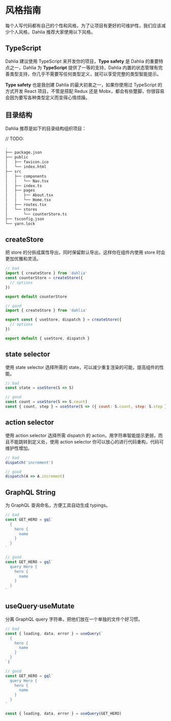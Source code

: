 # 风格指南

每个人写代码都有自己的个性和风格，为了让项目有更好的可维护性，我们应该减少个人风格，Dahlia 推荐大家使用以下风格。

## TypeScript

Dahlia 建议使用 TypeScript 来开发你的项目，**Type safety** 是 Dahlia 的重要特点之一，Dahlia 为 **TypeScript** 提供了一等的支持，Dahlia 内置的状态管理有完善类型支持，你几乎不需要写任何类型定义，就可以享受完整的类型智能提示。

**Type safety** 也是我创建 Dahlia 的最大初衷之一，如果你使用过 TypeScript 的方式开发 React 项目，不管是搭配 Redux 还是 Mobx，都会有些蹩脚，你很容易会因为要写各种类型定义而变得心情烦躁。

## 目录结构

Dahlia 推荐是如下的目录结构组织项目：

// TODO:

```bash
.
├── package.json
├── public
│   ├── favicon.ico
│   └── index.html
├── src
│   ├── components
│   │   └── Nav.tsx
│   ├── index.ts
│   ├── pages
│   │   ├── About.tsx
│   │   └── Home.tsx
│   ├── routes.tsx
│   └── stores
│       └── counterStore.ts
├── tsconfig.json
└── yarn.lock
```

## createStore

把 store 的分拆成属性导出，同时保留默认导出，这样你在组件内使用 store 时会更加优雅和灵活。

```javascript
// bad
import { createStore } from 'dahlia'
const counterStore = createStore({
  // options
})

export default counterStore
```

```javascript
// good
import { createStore } from 'dahlia'

export const { useStore, dispatch } = createStore({
  // options
})

export default { useStore, dispatch }
```

## state selector

使用 state selector 选择所需的 state，可以减少重复渲染的可能，提高组件的性能。

```javascript
// bad
const state = useStore(S => S)
```

```javascript
// good
const count = useStore(S => S.count)
const { count, step } = useStore(S => ({ count: S.count, step: S.step }))
```

## action selector

使用 action selector 选择所需 dispatch 的 action，用字符串智能提示更弱，而且不能跳转到定义处，使用 action selector 你可以放心的进行代码重构，代码可维护性增加。

```javascript
// bad
dispatch('increment')
```

```javascript
// good
dispatch(A => A.increment)
```

## GraphQL String

为 GraphQL 查询命名，方便工具自动生成 typings。

```javascript
// bad
const GET_HERO = gql`
  {
    hero {
      name
    }
  }
`
```

```javascript
// good
const GET_HERO = gql`
  query Hero {
    hero {
      name
    }
  }
`
```

## useQuery·useMutate

分离 GraphQL query 字符串，把他们放在一个单独的文件个好习惯。

```javascript
// bad
const { loading, data, error } = useQuery(`
  {
    hero {
      name
    }
  }
`)
```

```javascript
// good
const GET_HERO = gql`
  query Hero {
    hero {
      name
    }
  }
`

const { loading, data, error } = useQuery(GET_HERO)
```

